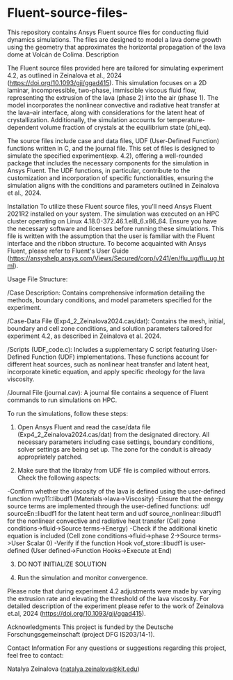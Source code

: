 # Fluent-source-files-
This repository contains Ansys Fluent source files for conducting fluid dynamics simulations. The files are designed to model a lava dome growth using the geometry that approximates the horizontal propagation of the lava dome at Volcán de Colima. 
Description

The Fluent source files provided here are tailored for simulating experiment 4.2, as outlined in Zeinalova et al., 2024 (https://doi.org/10.1093/gji/ggad415). This simulation focuses on a 2D laminar, incompressible, two-phase, immiscible viscous fluid flow, representing the extrusion of the lava (phase 2) into the air (phase 1). The model incorporates the nonlinear convective and radiative heat transfer at the lava–air interface, along with considerations for the latent heat of crystallization. Additionally, the simulation accounts for temperature-dependent volume fraction of crystals at the equilibrium state (phi_eq). 


The source files include case and data files, UDF (User-Defined Function) functions written in C, and the journal file. This set of files is designed to simulate the specified experiment(exp. 4.2), offering a well-rounded package that includes the necessary components for the simulation in Ansys Fluent. The UDF functions, in particular, contribute to the customization and incorporation of specific functionalities, ensuring the simulation aligns with the conditions and parameters outlined in Zeinalova et al., 2024.

Installation
To utilize these Fluent source files, you'll need Ansys Fluent 2021R2 installed on your system. 
The simulation was executed on an HPC cluster operating on Linux 4.18.0-372.46.1.el8_6.x86_64.
Ensure you have the necessary software and licenses before running these simulations. This file is written with the assumption that the user is familiar with the Fluent interface and the ribbon structure. 
To become acquainted with Ansys Fluent, please refer to Fluent's User Guide (https://ansyshelp.ansys.com/Views/Secured/corp/v241/en/flu_ug/flu_ug.html).

Usage
File Structure:

/Case Description:
Contains comprehensive information detailing the methods, boundary conditions, and model parameters specified for the experiment.

/Case-Data File (Exp4_2_Zeinalova2024.cas/dat):
Contains the mesh, initial,  boundary and cell zone conditions, and solution parameters tailored for experiment 4.2, as described in Zeinalova et al. 2024.

/Scripts (UDF_code.c):
Includes a supplementary C script  featuring User-Defined Function (UDF) implementations. These functions account for different heat sources, such as nonlinear heat transfer and latent heat, incorporate kinetic equation, and apply specific rheology for the lava viscosity.

/Journal File (journal.cav):
A journal file contains a sequence of Fluent commands to run simulations on HPC. 


To run the simulations, follow these steps:

1. Open Ansys Fluent and read the case/data file (Exp4_2_Zeinalova2024.cas/dat) from the designated directory. All necessary parameters including case settings, boundary conditions, solver settings are being set up. The zone for the conduit is already appropriately patched.

2. Make sure that the libraby from UDF file is compiled without errors. 
Check the following aspects:

-Confirm whether the viscosity of the lava is defined using the user-defined function mvp11::libudf1 (Materials->lava->Viscosity)
-Ensure that the energy source terms are implemented through the user-defined functions: udf sourceEn::libudf1 for the latent heat term and udf source_nonlinear::libudf1 for the nonlinear convective and radiative heat transfer (Cell zone conditions->fluid->Source terms->Energy)
-Check if the additional kinetic equation is included (Cell zone conditions->fluid->phase 2->Source terms->User Scalar 0)
-Verify if the function Hook vof_store::libudf1 is user-defined (User defined->Function Hooks->Execute at End)


3. DO NOT INITIALIZE SOLUTION

4. Run the simulation and monitor convergence.

Please note that during experiment 4.2 adjustments were made by varying the extrusion rate and elevating the threshold of the lava viscosity. For detailed description of the experiment please refer to the work of Zeinalova et.al, 2024 (https://doi.org/10.1093/gji/ggad415). 






Acknowledgments
This project is funded by the Deutsche Forschungsgemeinschaft (project DFG IS203/14-1).

Contact Information
For any questions or suggestions regarding this project, feel free to contact:

Natalya Zeinalova (natalya.zeinalova@kit.edu)
